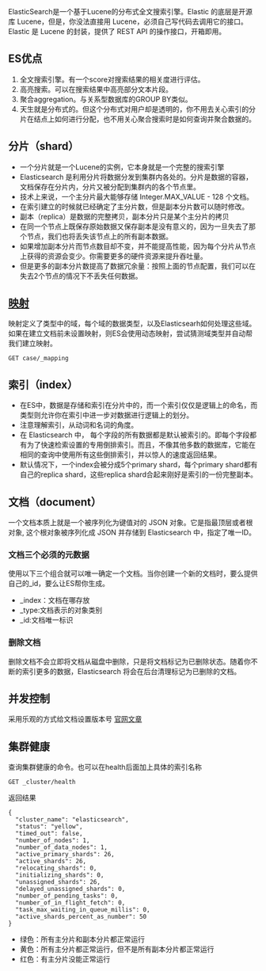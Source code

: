 ElasticSearch是一个基于Lucene的分布式全文搜索引擎。Elastic 的底层是开源库 Lucene，但是，你没法直接用 Lucene，必须自己写代码去调用它的接口。Elastic 是 Lucene 的封装，提供了 REST API 的操作接口，开箱即用。

## ES优点
1. 全文搜索引擎。有一个score对搜索结果的相关度进行评估。
2. 高亮搜索。可以在搜索结果中高亮部分文本片段。
3. 聚合aggregation。与关系型数据库的GROUP BY类似。
4. 天生就是分布式的。但这个分布式对用户却是透明的，你不用去关心索引的分片在结点上如何进行分配，也不用关心聚合搜索时是如何查询并聚合数据的。

## 分片（shard）
- 一个分片就是一个Lucene的实例，它本身就是一个完整的搜索引擎
- Elasticsearch 是利用分片将数据分发到集群内各处的。分片是数据的容器，文档保存在分片内，分片又被分配到集群内的各个节点里。
- 技术上来说，一个主分片最大能够存储 Integer.MAX_VALUE - 128 个文档。
- 在索引建立的时候就已经确定了主分片数，但是副本分片数可以随时修改。
- 副本（replica）是数据的完整拷贝，副本分片只是某个主分片的拷贝
- 在同一个节点上既保存原始数据又保存副本是没有意义的，因为一旦失去了那个节点，我们也将丢失该节点上的所有副本数据。
- 如果增加副本分片而节点数目却不变，并不能提高性能，因为每个分片从节点上获得的资源会变少。你需要更多的硬件资源来提升吞吐量。
- 但是更多的副本分片数提高了数据冗余量：按照上面的节点配置，我们可以在失去2个节点的情况下不丢失任何数据。

## [映射](https://www.elastic.co/guide/cn/elasticsearch/guide/current/mapping-intro.html)
映射定义了类型中的域，每个域的数据类型，以及Elasticsearh如何处理这些域。  
如果在建立文档前未设置映射，则ES会使用动态映射，尝试猜测域类型并自动帮我们建立映射。
```
GET case/_mapping
```

## 索引（index）
- 在ES中，数据是存储和索引在分片中的，而一个索引仅仅是逻辑上的命名，而类型则允许你在索引中进一步对数据进行逻辑上的划分。
- 注意理解索引，从动词和名词的角度。
- 在 Elasticsearch 中， 每个字段的所有数据都是默认被索引的。即每个字段都有为了快速检索设置的专用倒排索引。而且，不像其他多数的数据库，它能在相同的查询中使用所有这些倒排索引，并以惊人的速度返回结果。
- 默认情况下，一个index会被分成5个primary shard，每个primary shard都有自己的replica shard，这些replica shard合起来刚好是索引的一份完整副本。

## 文档（document）
一个文档本质上就是一个被序列化为键值对的 JSON 对象。它是指最顶层或者根对象, 这个根对象被序列化成 JSON 并存储到 Elasticsearch 中，指定了唯一ID。

### 文档三个必须的元数据
使用以下三个组合就可以唯一确定一个文档。当你创建一个新的文档时，要么提供自己的_id，要么让ES帮你生成。
- _index：文档在哪存放
- _type:文档表示的对象类别
- _id:文档唯一标识

### 删除文档
删除文档不会立即将文档从磁盘中删除，只是将文档标记为已删除状态。随着你不断的索引更多的数据，Elasticsearch 将会在后台清理标记为已删除的文档。

## 并发控制
采用乐观的方式给文档设置版本号
[官网文章](https://www.elastic.co/guide/cn/elasticsearch/guide/current/version-control.html)

## 集群健康
查询集群健康的命令。也可以在health后面加上具体的索引名称
```
GET _cluster/health
```
返回结果
```
{
  "cluster_name": "elasticsearch",
  "status": "yellow",
  "timed_out": false,
  "number_of_nodes": 1,
  "number_of_data_nodes": 1,
  "active_primary_shards": 26,
  "active_shards": 26,
  "relocating_shards": 0,
  "initializing_shards": 0,
  "unassigned_shards": 26,
  "delayed_unassigned_shards": 0,
  "number_of_pending_tasks": 0,
  "number_of_in_flight_fetch": 0,
  "task_max_waiting_in_queue_millis": 0,
  "active_shards_percent_as_number": 50
}
```
- 绿色：所有主分片和副本分片都正常运行
- 黄色：所有主分片都正常运行，但不是所有副本分片都正常运行
- 红色：有主分片没能正常运行
